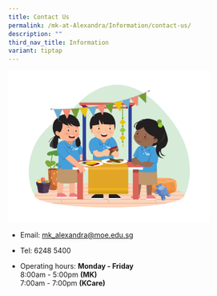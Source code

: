 ```yaml
---
title: Contact Us
permalink: /mk-at-Alexandra/Information/contact-us/
description: ""
third_nav_title: Information
variant: tiptap
---
```

<div class="isomer-image-wrapper">
<img style="width: 80%;" height="auto" width="100%" alt="" src="/images/MK/2023%20booth.png">
</div>
<ul data-tight="true" class="tight">
<li>
<p>Email: <a href="mailto:mk_alexandra@moe.edu.sg" rel="noopener noreferrer nofollow" target="_blank">mk_alexandra@moe.edu.sg</a>
</p>
</li>
<li>
<p>Tel: 6248 5400</p>
</li>
<li>
<p>Operating hours: <strong>Monday - Friday</strong> 
<br>8:00am - 5:00pm <strong>(MK)</strong> 
<br>7:00am - 7:00pm <strong>(KCare)</strong>
</p>
</li>
</ul>
<p></p>